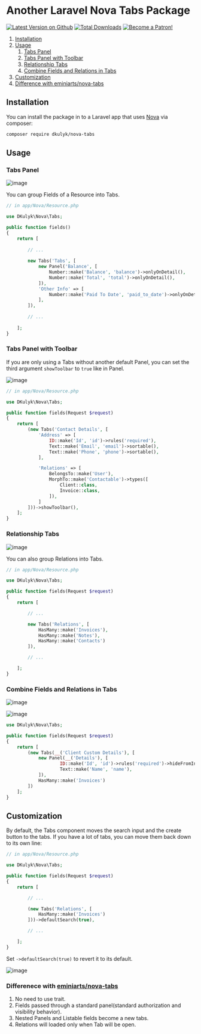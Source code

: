 # Another Laravel Nova Tabs Package
[![Latest Version on Github](https://img.shields.io/packagist/v/dkulyk/nova-tabs.svg?style=flat)](https://packagist.org/packages/dkulyk/nova-tabs)
[![Total Downloads](https://img.shields.io/packagist/dt/dkulyk/nova-tabs.svg?style=flat)](https://packagist.org/packages/dkulyk/nova-tabs)
[![Become a Patron!](https://img.shields.io/badge/become-a_patron!-red.svg?logo=patreon&style=flat)](https://www.patreon.com/bePatron?u=16285116)

1. [Installation](#user-content-installation)
2. [Usage](#user-content-usage)
    1. [Tabs Panel](#user-content-tabs-panel)
    2. [Tabs Panel with Toolbar](#user-content-tabs-panel-with-toolbar)
    3. [Relationship Tabs](#user-content-relationship-tabs)
    4. [Combine Fields and Relations in Tabs](#user-content-combine-fields-and-relations-in-tabs)
3. [Customization](#user-content-customization)
4. [Difference with eminiarts/nova-tabs](#user-content-differenece-with-eminiartsnova-tabs)

## Installation

You can install the package in to a Laravel app that uses [Nova](https://nova.laravel.com) via composer:

```bash
composer require dkulyk/nova-tabs
```

## Usage

### Tabs Panel

![image](https://user-images.githubusercontent.com/3426944/50060698-7835ec00-0197-11e9-8b9c-c7f1e67400db.png)

You can group Fields of a Resource into Tabs.

```php
// in app/Nova/Resource.php

use DKulyk\Nova\Tabs;

public function fields()
{
    return [
        
        // ...
        
        new Tabs('Tabs', [
            new Panel('Balance', [
                Number::make('Balance', 'balance')->onlyOnDetail(),
                Number::make('Total', 'total')->onlyOnDetail(),
            ]),
            'Other Info' => [
                Number::make('Paid To Date', 'paid_to_date')->onlyOnDetail(),
            ],
        ]),
        
        // ...
        
    ];
}
```

### Tabs Panel with Toolbar

If you are only using a Tabs without another default Panel, you can set the third argument `showToolbar` to `true` like in Panel.

![image](https://user-images.githubusercontent.com/3426944/50448780-608efe00-0923-11e9-9d55-3dc3d8d896e1.png)


```php
// in app/Nova/Resource.php

use DKulyk\Nova\Tabs;

public function fields(Request $request)
{
    return [
        (new Tabs('Contact Details', [
            'Address' => [
                ID::make('Id', 'id')->rules('required'),
                Text::make('Email', 'email')->sortable(),
                Text::make('Phone', 'phone')->sortable(),
            ],

            'Relations' => [
                BelongsTo::make('User'),
                MorphTo::make('Contactable')->types([
                    Client::class,
                    Invoice::class,
                ]),
            ]
        ]))->showToolbar(),
    ];
}
```

### Relationship Tabs

![image](https://user-images.githubusercontent.com/3426944/50060715-a3b8d680-0197-11e9-8f98-1cac8cf3fd83.png)

You can also group Relations into Tabs.

```php
// in app/Nova/Resource.php

use DKulyk\Nova\Tabs;

public function fields(Request $request)
{
    return [

        // ...

        new Tabs('Relations', [
            HasMany::make('Invoices'),
            HasMany::make('Notes'),
            HasMany::make('Contacts')
        ]),

        // ...

    ];
}
```

### Combine Fields and Relations in Tabs

![image](https://user-images.githubusercontent.com/3426944/51089909-b3b2de80-1774-11e9-9100-d323accda7db.png)

![image](https://user-images.githubusercontent.com/3426944/51089905-aa297680-1774-11e9-9611-4446ca13ab4a.png)


```php
use DKulyk\Nova\Tabs;

public function fields(Request $request)
{
    return [
        (new Tabs(__('Client Custom Details'), [
            new Panel(__('Details'), [
                    ID::make('Id', 'id')->rules('required')->hideFromIndex(),
                    Text::make('Name', 'name'),
            ]),
            HasMany::make('Invoices')
        ])
    ];
}
```

## Customization

By default, the Tabs component moves the search input and the create button to the tabs. If you have a lot of tabs, you can move them back down to its own line:

```php
// in app/Nova/Resource.php

use DKulyk\Nova\Tabs;

public function fields(Request $request)
{
    return [

        // ...

        (new Tabs('Relations', [
            HasMany::make('Invoices')
        ]))->defaultSearch(true),

        // ...

    ];
}
```

Set `->defaultSearch(true)` to revert it to its default.

![image](https://user-images.githubusercontent.com/3426944/50060732-dbc01980-0197-11e9-8f0c-6014132539a2.png)


### Differenece with [eminiarts/nova-tabs](https://github.com/eminiarts/nova-tabs)

1. No need to use trait.
2. Fields passed through a standard panel(standard authorization and visibility behavior).
3. Nested Panels and Listable fields become a new tabs.
4. Relations will loaded only when Tab will be open.

